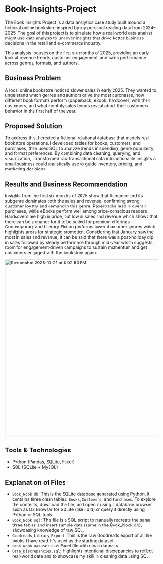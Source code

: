 # Book-Insights-Project

The Book Insights Project is a data analytics case study built around a fictional online bookstore inspired by my personal reading data from 2024–2025. The goal of this project is to simulate how a real-world data analyst might use data analysis to uncover insights that drive better business decisions in the retail and e-commerce industry.

This analysis focuses on the first six months of 2025, providing an early look at revenue trends, customer engagement, and sales performance across genres, formats, and authors. 


## Business Problem

A local online bookstore noticed slower sales in early 2025. They wanted to understand which genres and authors drive the most purchases, how different book formats perform (paperback, eBook, hardcover) with their customers, and what monthly sales trends reveal about their customers behavior in the first half of the year.


## Proposed Solution
To address this, I created a fictional relational database that models real bookstore operations. I developed tables for books, customers, and purchases, then used SQL to analyze trends in spending, genre popularity, and format preferences. By combining data cleaning, querying, and visualization, I transformed raw transactional data into actionable insights a small business could realistically use to guide inventory, pricing, and marketing decisions.

## Results and Business Recommendation
Insights from the first six months of 2025 show that Romance and its subgenre dominates both the sales and revenue, confirming strong customer loyatly and demand in this genre. Paperbacks lead in overall purchases, while eBooks perform well among price-conscious readers. Hardcovers are high in price, but low in sales and revenue which shows that there can be a chance for it to be suited for premium offerings. Contemporary and Literary Fiction performs lower than other genres which highlights areas for strategic promotion. Considering that January saw the most in sales and revenue, it can be said that there was a post-holiday dip in sales followed by steady performnce through mid-year which suggests room for engagement-driven campaigns to sustain momentum and get customers engaged with the bookstore again.

<img width="690" height="584" alt="Screenshot 2025-10-21 at 6 02 50 PM" src="https://github.com/user-attachments/assets/dc722c90-0c01-47e8-b99d-6d646dbd78d4" />


## Tools & Technologies

- Python (Pandas, SQLite, Faker)
- SQL (SQLite + MySQL)

## Explanation of Files 

- `Book_Nook.db`: This is the SQLite database generated using Python. It contains three clean tables: `Books`, `Customers`, and `Purchases`. To explore the contents, download the file, and open it using a database browser such as DB Browser for SQLite (like I did) or query it directly using Python or SQL tools.
- `Book_Nook.sql`: This file is a SQL script to manually recreate the same three tables and insert sample data (same in the Book_Nook.db), showcasing knowledge of raw SQL.
- `Goodreads_Library_Export`: This is the raw Goodreads export of all the books I have read. It's used as the starting dataset.
- `Book_Nook_Dataset.csv`: Excel file with clean datasets
- `Data_Discrepancies.sql`: Highlights intentional discrepancies to reflect real-world data and to showcase my skill in cleaning data using SQL.
